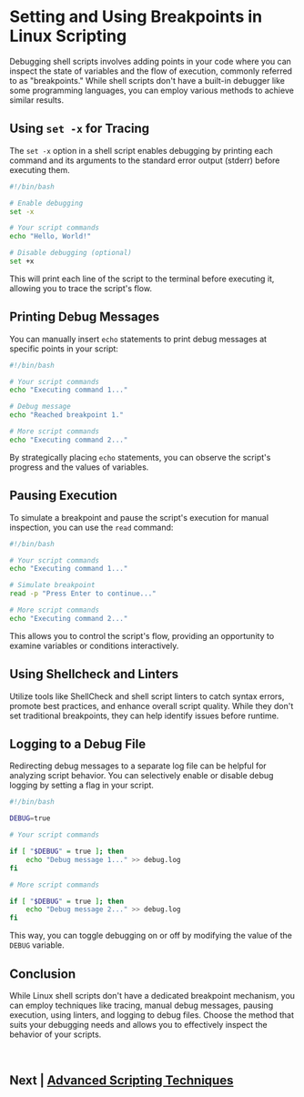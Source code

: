 
# Setting and Using Breakpoints in Linux Scripting

Debugging shell scripts involves adding points in your code where you can inspect the state of variables and the flow of execution, commonly referred to as "breakpoints." While shell scripts don't have a built-in debugger like some programming languages, you can employ various methods to achieve similar results.

## Using `set -x` for Tracing

The `set -x` option in a shell script enables debugging by printing each command and its arguments to the standard error output (stderr) before executing them.

```bash
#!/bin/bash

# Enable debugging
set -x

# Your script commands
echo "Hello, World!"

# Disable debugging (optional)
set +x
```

This will print each line of the script to the terminal before executing it, allowing you to trace the script's flow.

## Printing Debug Messages

You can manually insert `echo` statements to print debug messages at specific points in your script:

```bash
#!/bin/bash

# Your script commands
echo "Executing command 1..."

# Debug message
echo "Reached breakpoint 1."

# More script commands
echo "Executing command 2..."
```

By strategically placing `echo` statements, you can observe the script's progress and the values of variables.

## Pausing Execution

To simulate a breakpoint and pause the script's execution for manual inspection, you can use the `read` command:

```bash
#!/bin/bash

# Your script commands
echo "Executing command 1..."

# Simulate breakpoint
read -p "Press Enter to continue..."

# More script commands
echo "Executing command 2..."
```

This allows you to control the script's flow, providing an opportunity to examine variables or conditions interactively.

## Using Shellcheck and Linters

Utilize tools like ShellCheck and shell script linters to catch syntax errors, promote best practices, and enhance overall script quality. While they don't set traditional breakpoints, they can help identify issues before runtime.

## Logging to a Debug File

Redirecting debug messages to a separate log file can be helpful for analyzing script behavior. You can selectively enable or disable debug logging by setting a flag in your script.

```bash
#!/bin/bash

DEBUG=true

# Your script commands

if [ "$DEBUG" = true ]; then
    echo "Debug message 1..." >> debug.log
fi

# More script commands

if [ "$DEBUG" = true ]; then
    echo "Debug message 2..." >> debug.log
fi
```

This way, you can toggle debugging on or off by modifying the value of the `DEBUG` variable.

## Conclusion

While Linux shell scripts don't have a dedicated breakpoint mechanism, you can employ techniques like tracing, manual debug messages, pausing execution, using linters, and logging to debug files. Choose the method that suits your debugging needs and allows you to effectively inspect the behavior of your scripts.


<br>

## Next | [Advanced Scripting Techniques]()
